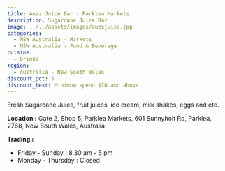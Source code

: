 ```yaml
---
title: Auzz Juice Bar - Parklea Markets
description: Sugarcane Juice Bar
image: ../../assets/images/auzzjuice.jpg
categories:
  - NSW Australia - Markets
  - NSW Australia - Food & Beverage
cuisine:
  - Drinks
region:
  - Australia - New South Wales
discount_pct: 5
discount_text: Minimum spend $20 and above
---
```

Fresh Sugarcane Juice, fruit juices, ice cream, milk shakes, eggs and etc.

**Location :** Gate 2, Shop 5, Parklea Markets, 601 Sunnyholt Rd, Parklea, 2768, New South Wales, Australia

**Trading :** 

* Friday - Sunday : 8.30 am - 5 pm
* Monday - Thursday : Closed
